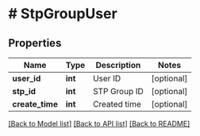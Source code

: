 # # StpGroupUser

## Properties

Name | Type | Description | Notes
------------ | ------------- | ------------- | -------------
**user_id** | **int** | User ID | [optional] 
**stp_id** | **int** | STP Group ID | [optional] 
**create_time** | **int** | Created time | [optional] 

[[Back to Model list]](../../README.md#documentation-for-models) [[Back to API list]](../../README.md#documentation-for-api-endpoints) [[Back to README]](../../README.md)
